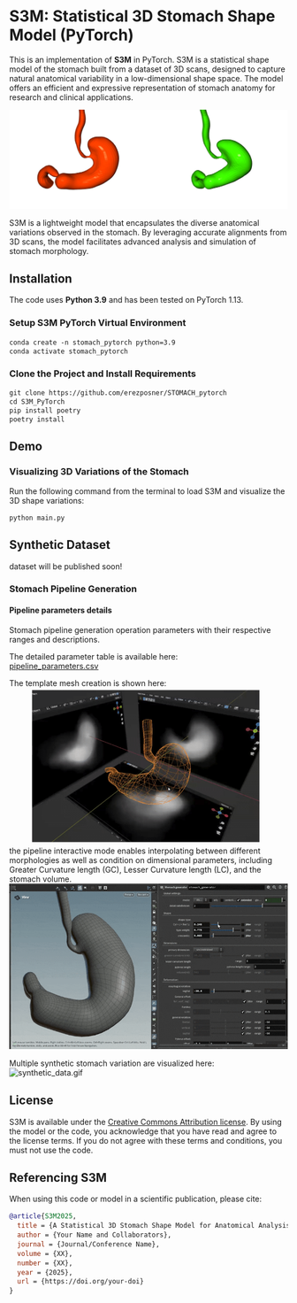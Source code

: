 # S3M: Statistical 3D Stomach Shape Model (PyTorch)

This is an implementation of **S3M** in PyTorch. S3M is a statistical shape model of the stomach built from a dataset of 3D scans, designed to capture natural anatomical variability in a low-dimensional shape space. The model offers an efficient and expressive representation of stomach anatomy for research and clinical applications.

<p align="center"> 
  <img src="images/model_variations.jpg">
</p>

S3M is a lightweight model that encapsulates the diverse anatomical variations observed in the stomach. By leveraging accurate alignments from 3D scans, the model facilitates advanced analysis and simulation of stomach morphology.

## Installation

The code uses **Python 3.9** and has been tested on PyTorch 1.13.

### Setup S3M PyTorch Virtual Environment

```shell
conda create -n stomach_pytorch python=3.9
conda activate stomach_pytorch
```

### Clone the Project and Install Requirements

```shell
git clone https://github.com/erezposner/STOMACH_pytorch
cd S3M_PyTorch
pip install poetry
poetry install
```

## Demo

### Visualizing 3D Variations of the Stomach

Run the following command from the terminal to load S3M and visualize the 3D shape variations:

```shell
python main.py
```
## Synthetic Dataset
dataset will be published soon!
### Stomach Pipeline Generation

#### Pipeline parameters details
Stomach pipeline generation operation parameters with their respective ranges and descriptions.

The detailed parameter table is available here:  
[pipeline_parameters.csv](images/pipeline_parameters.csv)

The template mesh creation is shown here: ![template_mesh.gif](images%2Ftemplate_mesh.gif)
the pipeline interactive mode enables interpolating between different morphologies as well as condition on dimensional parameters, including Greater Curvature length (GC), Lesser Curvature length (LC), and the stomach volume.
![pipeline_shape_types.gif](images%2Fpipeline_shape_types.gif)

Multiple synthetic stomach variation are visualized here: ![synthetic_data.gif](images%2Fsynthetic_data.gif)
## License

S3M is available under the [Creative Commons Attribution license](https://creativecommons.org/licenses/by/4.0/). By using the model or the code, you acknowledge that you have read and agree to the license terms. If you do not agree with these terms and conditions, you must not use the code.

## Referencing S3M

When using this code or model in a scientific publication, please cite:

```bibtex
@article{S3M2025,
  title = {A Statistical 3D Stomach Shape Model for Anatomical Analysis},
  author = {Your Name and Collaborators},
  journal = {Journal/Conference Name},
  volume = {XX},
  number = {XX},
  year = {2025},
  url = {https://doi.org/your-doi}
}
```

